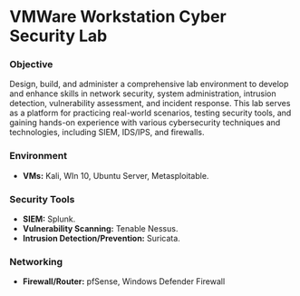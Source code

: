 # VMWare Workstation Cyber Security Lab

### Objective
Design, build, and administer a comprehensive lab environment to develop and enhance skills in network security, system administration, intrusion detection, vulnerability assessment, and incident response. This lab serves as a platform for practicing real-world scenarios, testing security tools, and gaining hands-on experience with various cybersecurity techniques and technologies, including SIEM, IDS/IPS, and firewalls.

### Environment
- **VMs:** Kali, WIn 10, Ubuntu Server, Metasploitable.

### Security Tools
- **SIEM:** Splunk.
- **Vulnerability Scanning:** Tenable Nessus.
- **Intrusion Detection/Prevention:** Suricata.

### Networking
- **Firewall/Router:** pfSense, Windows Defender Firewall

